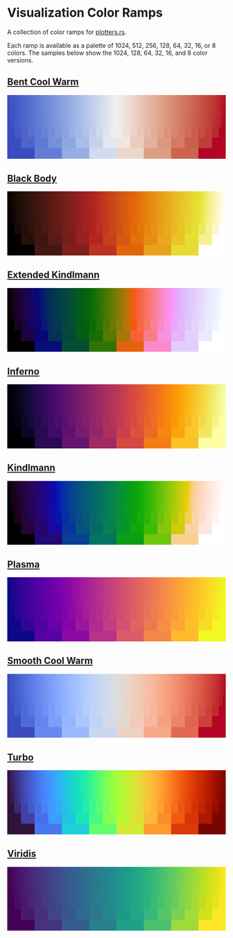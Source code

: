 # Visualization Color Ramps

A collection of color ramps for [plotters.rs](https://github.com/plotters-rs/plotters).

Each ramp is available as a palette of 1024, 512, 256, 128, 64, 32, 16, or 8 colors. The samples below show the 1024, 128, 64, 32, 16, and 8 color versions.

## [Bent Cool Warm](https://www.kennethmoreland.com/color-advice/)

![bent cool warm color ramp](./heatmap-bent-cool-warm.png)

## [Black Body](https://www.kennethmoreland.com/color-advice/)

![black body color ramp](./heatmap-black-body.png)

## [Extended Kindlmann](https://www.kennethmoreland.com/color-advice/)

![extended kindlmann color ramp](./heatmap-extended-kindlmann.png)

## [Inferno](https://www.kennethmoreland.com/color-advice/)

![inferno color ramp](./heatmap-inferno.png)

## [Kindlmann](https://www.kennethmoreland.com/color-advice/)

![kindlmann color ramp](./heatmap-kindlmann.png)

## [Plasma](https://www.kennethmoreland.com/color-advice/)

![plasma color ramp](./heatmap-plasma.png)

## [Smooth Cool Warm](https://www.kennethmoreland.com/color-advice/)

![smooth cool warm color ramp](./heatmap-smooth-cool-warm.png)

## [Turbo](https://ai.googleblog.com/2019/08/turbo-improved-rainbow-colormap-for.html)

![turbo color ramp](./heatmap-turbo.png)

## [Viridis](https://www.kennethmoreland.com/color-advice/)

![viridis color ramp](./heatmap-viridis.png)
